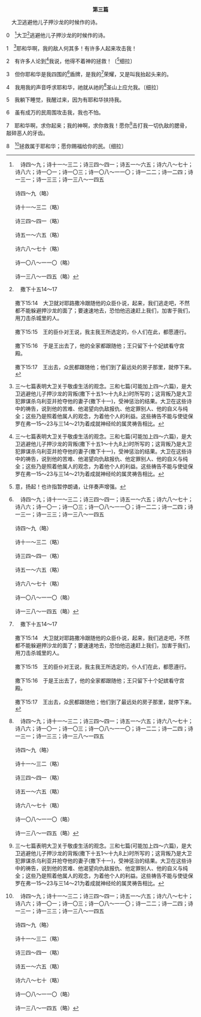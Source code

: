 <p style="text-align:center;font-weight:bold;">第三篇</p>

<a name="0">

<span id="spsm">　大卫逃避他儿子押沙龙的时候作的诗。

0　[^a]大卫[^b]逃避他儿子押沙龙的时候作的诗。

[^a]:　诗四～九；诗十一～三二；诗三四～四一；诗五一～六五；诗六八～七十；诗八六；诗一〇一；诗一〇三；诗一〇八～一一〇；诗一二二；诗一二四；诗一三一；诗一三三；诗一三八～一四五<br><br>诗四～九（略）<br><br>诗十一～三二（略）<br><br>诗三四～四一（略）<br><br>诗五一～六五（略）<br><br>诗六八～七十（略）<br><br>诗一〇八～一一〇（略）<br><br>诗一三八～一四五（略）

[^b]:　撒下十五14～17<br><br>撒下15:14　大卫就对耶路撒冷跟随他的众臣仆说，起来，我们逃走吧，不然都不能躲避押沙龙的面了；要速速地去，恐怕他迅速赶上我们，加害于我们，用刀击杀城里的人。<br><br>撒下15:15　王的臣仆对王说，我主我王所选定的，仆人们在此，都愿遵行。<br><br>撒下15:16　于是王出去了，他的全家都跟随他；王只留下十个妃嫔看守宫殿。<br><br>撒下15:17　王出去，众民都跟随他；他们到了最远处的房子那里，就停下来。

1　[^1]耶和华啊，我的敌人何其多！有许多人起来攻击我！

[^1]:三～七篇表明大卫关于敬虔生活的观念。三和七篇(可能加上四～六篇)，是大卫逃避他儿子押沙龙的背叛(撒下十五1～十九8上)时所写的；这背叛乃是大卫犯罪谋杀乌利亚并抢夺他的妻子(撒下十一)，受神惩治的结果。大卫在这些诗中的祷告，说到他的苦难、他渴望向仇敌报仇、他定罪别人、他的自义与纯全；这些乃是照着他属人的观念，为着他个人的利益。这些祷告不能与使徒保罗在弗一15～23与三14～21为着成就神经纶的属灵祷告相比。

2　有许多人论到[^1]我说，他得不着神的拯救！〔[^2]细拉〕

[^1]:直译，我的魂。

[^2]:意，扬起！也许指暂停朗诵，让伴奏声增强。

3　但你耶和华是我四围的[^a]盾牌，是我的[^b]荣耀，又是叫我抬起头来的。

[^a]:　创十五1；诗二八7；八四9；11；一一九114<br><br>创15:1　这些事以后，耶和华的话在异象中临到亚伯兰，说，亚伯兰，你不要惧怕；我是你的盾牌，是你极大的赏赐。<br><br>诗28:7　耶和华是我的力量，是我的盾牌；我的心信靠祂，我就得帮助；所以我的心欢乐；我必用诗歌称谢祂。<br><br>诗84:9　神啊，求你垂顾我们的盾牌；求你观看你受膏者的面。<br><br>诗84:11　因为耶和华神是日头，是盾牌；耶和华赐下恩典和荣耀；祂未尝留下一样好处，不给那些行动正直的人。<br><br>诗119:114　你是我藏身之处，又是我的盾牌；我仰望你的话语。

[^b]:　诗六二7<br><br>诗62:7　我的拯救和我的荣耀，都在于神；我力量的磐石，我的避难所，是在神里面。

4　我用我的声音呼求耶和华，祂就从祂的[^a]圣山上应允我。〔细拉〕

[^a]:　诗二6；十八6；四三3<br><br>诗2:6　说，我已经立我的王在锡安我的圣山上了。<br><br>诗18:6　我在急难中呼求耶和华，向我的神呼救。祂从殿中听了我的声音，我在祂面前的呼救入了祂的耳中。<br><br>诗43:3　求你发出你的亮光和真实，好引导我，带我到你的圣山，到你的帐幕。

5　我躺下睡觉，我醒过来，因为有耶和华扶持我。

6　虽有成万的民周围攻击我，我也不怕。

7　耶和华啊，求你起来；我的神啊，求你救我！愿你[^1]击打我一切仇敌的腮骨，敲碎恶人的牙齿。

[^1]:大卫祷告要向仇敌报仇，这与新约相反；新约教导我们要爱我们的仇敌，为那逼迫我们的祝福并祷告(太五44，路六27，35，罗十二14，20)。诗篇里关于诗人恨他们的仇敌、求神向仇敌报仇以及他们咒诅别人的话，都不是神的话，乃是诗人在赞美神时从天然的情绪发出来的话。这些话由神的灵记载在圣经里，有神的目的，就是要暴露诗人属灵的情形，即诗人虽然爱神、寻求神，但他们在情绪上却是天然的，不是属灵的。

8　[^a]拯救属于耶和华；愿你赐福给你的民。〔细拉〕

[^a]:　拿二9；启七10；十九1<br><br>拿2:9　但我必用感谢的声音献祭与你；我所许的愿，我必偿还。拯救属于耶和华。<br><br>启7:10　大声喊着说，愿救恩归与坐在宝座上我们的神，也归与羔羊。<br><br>启19:1　这些事以后，我听见天上仿佛有大批的群众，大声说，阿利路亚！救恩、荣耀、能力，都属于我们的神。


